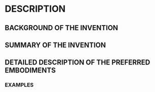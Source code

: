 # DESCRIPTION

## BACKGROUND OF THE INVENTION

## SUMMARY OF THE INVENTION

## DETAILED DESCRIPTION OF THE PREFERRED EMBODIMENTS

### EXAMPLES

